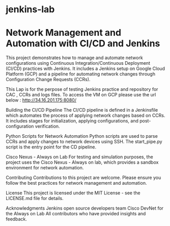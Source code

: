 # jenkins-lab
# Network Management and Automation with CI/CD and Jenkins

This project demonstrates how to manage and automate network configurations using Continuous Integration/Continuous Deployment (CI/CD) practices with Jenkins. It includes a Jenkins setup on Google Cloud Platform (GCP) and a pipeline for automating network changes through Configuration Change Requests (CCRs).

This Lap is for the perpose of testing Jenkins practice and repository for CAC , CCRs and logs files.
To access the VM on GCP please use the url below : 
http://34.16.201.175:8080/

Building the CI/CD Pipeline
The CI/CD pipeline is defined in a Jenkinsfile which automates the process of applying network changes based on CCRs. It includes stages for initialization, applying configurations, and post-configuration verification.

Python Scripts for Network Automation
Python scripts are used to parse CCRs and apply changes to network devices using SSH. The start_pipe.py script is the entry point for the CD pipeline.

Cisco Nexus - Always on Lab
For testing and simulation purposes, the project uses the Cisco Nexus - Always on lab, which provides a sandbox environment for network automation.

Contributing
Contributions to this project are welcome. Please ensure you follow the best practices for network management and automation.

License
This project is licensed under the MIT License - see the LICENSE.md file for details.

Acknowledgments
Jenkins open source developers team
Cisco DevNet for the Always on Lab
All contributors who have provided insights and feedback.


